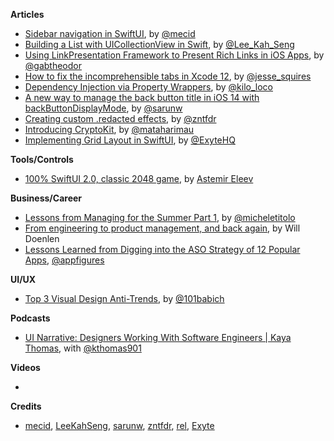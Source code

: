 
**Articles**

*  [Sidebar navigation in SwiftUI](https://swiftwithmajid.com/2020/07/21/sidebar-navigation-in-swiftui/), by [@mecid](https://twitter.com/mecid)
* [Building a List with UICollectionView in Swift](https://swiftsenpai.com/development/uicollectionview-list-basic/), by [@Lee_Kah_Seng](https://twitter.com/Lee_Kah_Seng)
* [Using LinkPresentation Framework to Present Rich Links in iOS Apps](https://www.appcoda.com/linkpresentation-framework/), by [@gabtheodor](https://twitter.com/gabtheodor)
* [How to fix the incomprehensible tabs in Xcode 12](https://www.jessesquires.com/blog/2020/07/24/how-to-fix-the-incomprehensible-tabs-in-xcode-12/), by [@jesse_squires](https://twitter.com/jesse_squires)
* [Dependency Injection via Property Wrappers](https://www.kiloloco.com/articles/004-dependency-injection-via-property-wrappers/), by [@kilo_loco](https://twitter.com/kilo_loco)
* [A new way to manage the back button title in iOS 14 with backButtonDisplayMode](https://sarunw.com/posts/new-way-to-manage-back-button-title-in-ios14/), by [@sarunw](https://twitter.com/sarunw)
* [Creating custom .redacted effects](https://fivestars.blog/code/redacted-custom-effects.html), by [@zntfdr](https://twitter.com/zntfdr)
* [Introducing CryptoKit](https://www.raywenderlich.com/10846296-introducing-cryptokit), by [@mataharimau](https://twitter.com/mataharimau)
* [Implementing Grid Layout in SwiftUI](https://exyte.com/blog/implementing-grid-layout-in-swiftui?utm_source=ios_goodies&utm_medium=referral&utm_campaign=website_blog), by [@ExyteHQ](https://twitter.com/ExyteHQ)

**Tools/Controls**

* [100% SwiftUI 2.0, classic 2048 game](https://github.com/jVirus/swiftui-2048), by [Astemir Eleev](https://github.com/jVirus)

**Business/Career**

* [Lessons from Managing for the Summer Part 1](https://michele.io/lessons-from-managing-pt-1/), by [@micheletitolo](http://twitter.com/micheletitolo)
* [From engineering to product management, and back again](https://artsy.github.io/blog/2020/07/23/from-engineering-to-product-management-and-back-again/), by Will Doenlen
* [Lessons Learned from Digging into the ASO Strategy of 12 Popular Apps](https://appfigures.com/resources/aso/aso-teardown-season-one-recap), [@appfigures](https://twitter.com/appfigures)

**UI/UX**

* [Top 3 Visual Design Anti-Trends](https://uxplanet.org/top-3-visual-design-anti-trends-9e73fb9e2da9), by [@101babich](https://twitter.com/101babich)

**Podcasts**

* [UI Narrative: Designers Working With Software Engineers | Kaya Thomas](https://www.uinarrative.com/podcast-posts/episode24), with [@kthomas901](https://twitter.com/kthomas901)

**Videos**

* 

**Credits**

* [mecid](https://github.com/mecid), [LeeKahSeng](https://github.com/LeeKahSeng), [sarunw](https://github.com/sarunw), [zntfdr](https://github.com/zntfdr), [rel](https://github.com/rel), [Exyte](https://github.com/exyte)
